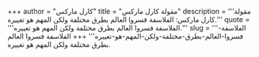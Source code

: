 +++
author = "كارل ماركس"
title = "مقولة كارل ماركس"
description = '''مقولة كارل ماركس: الفلاسفة فسروا العالم بطرق مختلفة ولكن المهم هو تغييره.'''
quote = '''الفلاسفة فسروا العالم بطرق مختلفة ولكن المهم هو تغييره.'''
slug = '''الفلاسفة-فسروا-العالم-بطرق-مختلفة-ولكن-المهم-هو-تغييره'''
+++
الفلاسفة فسروا العالم بطرق مختلفة ولكن المهم هو تغييره.
